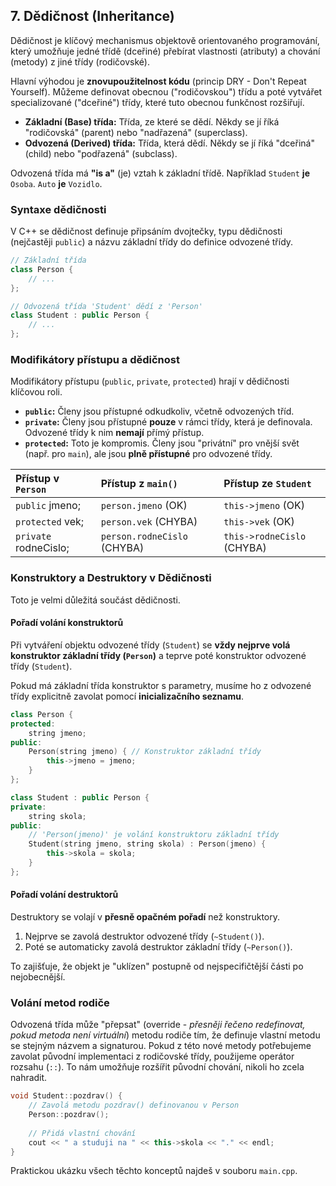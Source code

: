 ## 7. Dědičnost (Inheritance)

Dědičnost je klíčový mechanismus objektově orientovaného programování, který umožňuje jedné třídě (dceřiné) přebírat vlastnosti (atributy) a chování (metody) z jiné třídy (rodičovské).

Hlavní výhodou je **znovupoužitelnost kódu** (princip DRY - Don't Repeat Yourself). Můžeme definovat obecnou ("rodičovskou") třídu a poté vytvářet specializované ("dceřiné") třídy, které tuto obecnou funkčnost rozšiřují.

* **Základní (Base) třída:** Třída, ze které se dědí. Někdy se jí říká "rodičovská" (parent) nebo "nadřazená" (superclass).
* **Odvozená (Derived) třída:** Třída, která dědí. Někdy se jí říká "dceřiná" (child) nebo "podřazená" (subclass).

Odvozená třída má **"is a"** (je) vztah k základní třídě. Například `Student` **je** `Osoba`. `Auto` **je** `Vozidlo`.

### Syntaxe dědičnosti

V C++ se dědičnost definuje připsáním dvojtečky, typu dědičnosti (nejčastěji `public`) a názvu základní třídy do definice odvozené třídy.

```c++
// Základní třída
class Person {
    // ...
};

// Odvozená třída 'Student' dědí z 'Person'
class Student : public Person {
    // ...
};
```

### Modifikátory přístupu a dědičnost

Modifikátory přístupu (`public`, `private`, `protected`) hrají v dědičnosti klíčovou roli.

  * **`public`:** Členy jsou přístupné odkudkoliv, včetně odvozených tříd.
  * **`private`:** Členy jsou přístupné **pouze** v rámci třídy, která je definovala. Odvozené třídy k nim **nemají** přímý přístup.
  * **`protected`:** Toto je kompromis. Členy jsou "privátní" pro vnější svět (např. pro `main`), ale jsou **plně přístupné** pro odvozené třídy.

| Přístup v `Person` | Přístup z `main()` | Přístup ze `Student` |
| :--- | :--- | :--- |
| `public` jmeno; | `person.jmeno` (OK) | `this->jmeno` (OK) |
| `protected` vek; | `person.vek` (CHYBA) | `this->vek` (OK) |
| `private` rodneCislo; | `person.rodneCislo` (CHYBA)| `this->rodneCislo` (CHYBA) |

### Konstruktory a Destruktory v Dědičnosti

Toto je velmi důležitá součást dědičnosti.

#### Pořadí volání konstruktorů

Při vytváření objektu odvozené třídy (`Student`) se **vždy nejprve volá konstruktor základní třídy (`Person`)** a teprve poté konstruktor odvozené třídy (`Student`).

Pokud má základní třída konstruktor s parametry, musíme ho z odvozené třídy explicitně zavolat pomocí **inicializačního seznamu**.

```c++
class Person {
protected:
    string jmeno;
public:
    Person(string jmeno) { // Konstruktor základní třídy
        this->jmeno = jmeno;
    }
};

class Student : public Person {
private:
    string skola;
public:
    // 'Person(jmeno)' je volání konstruktoru základní třídy
    Student(string jmeno, string skola) : Person(jmeno) {
        this->skola = skola;
    }
};
```

#### Pořadí volání destruktorů

Destruktory se volají v **přesně opačném pořadí** než konstruktory.

1.  Nejprve se zavolá destruktor odvozené třídy (`~Student()`).
2.  Poté se automaticky zavolá destruktor základní třídy (`~Person()`).

To zajišťuje, že objekt je "uklízen" postupně od nejspecifičtější části po nejobecnější.

### Volání metod rodiče

Odvozená třída může "přepsat" (override - *přesněji řečeno redefinovat, pokud metoda není virtuální*) metodu rodiče tím, že definuje vlastní metodu se stejným názvem a signaturou. Pokud z této nové metody potřebujeme zavolat původní implementaci z rodičovské třídy, použijeme operátor rozsahu (`::`). To nám umožňuje rozšířit původní chování, nikoli ho zcela nahradit.

```c++
void Student::pozdrav() {
    // Zavolá metodu pozdrav() definovanou v Person
    Person::pozdrav(); 
    
    // Přidá vlastní chování
    cout << " a studuji na " << this->skola << "." << endl;
}
```

Praktickou ukázku všech těchto konceptů najdeš v souboru `main.cpp`.

